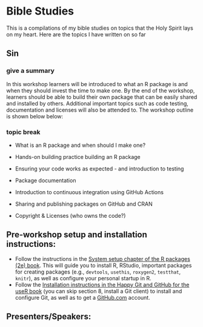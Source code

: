 # Bible Studies

This is a compilations of my bible studies on topics that the Holy Spirit lays on my heart. Here are the topics I have written on so far

## Sin

### give a summary
In this workshop learners will be introduced to what an R package is and when they should invest the time to make one. By the end of the workshop, learners should be able to build their own package that can be easily shared and installed by others. Additional important topics such as code testing, documentation and licenses will also be attended to. The workshop outline is shown below below:

### topic break
- What is an R package and when should I make one?

- Hands-on building practice building an R package

- Ensuring your code works as expected - and introduction to testing

- Package documentation

- Introduction to continuous integration using GitHub Actions

- Sharing and publishing packages on GitHub and CRAN

- Copyright & Licenses (who owns the code?)

## Pre-workshop setup and installation instructions:

- Follow the instructions in the [System setup chapter of the R packages (2e) book](https://r-pkgs.org/setup.html). This will guide you to install R, RStudio, important packages for creating packages (e.g., `devtools`, `usethis`, `roxygen2`, `testthat`, `knitr`), as well as configure your personal startup in R.
- Follow the [Installation instructions in the Happy Git and GitHub for the useR book](https://happygitwithr.com/github-acct) (you can skip section 8, install a Git client) to install and configure Git, as well as to get a [GitHub.com](http://github.com/) account. 

## Presenters/Speakers: 


